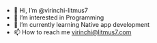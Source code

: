 - 👋 Hi, I’m @virinchi-litmus7
- 👀 I’m interested in Programming
- 🌱 I’m currently learning Native app development
- 📫 How to reach me virinchi@litmus7.com

<!---
virinchi-litmus7/virinchi-litmus7 is a ✨ special ✨ repository because its `README.md` (this file) appears on your GitHub profile.
You can click the Preview link to take a look at your changes.
--->
